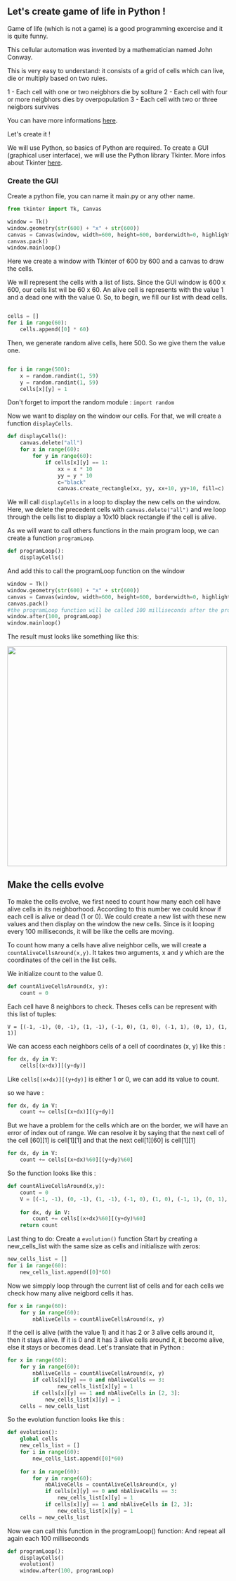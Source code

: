 ## Let's create game of life in Python !

Game of life (which is not a game) is a good programming excercise and it is quite funny.

This cellular automation was invented by a mathematician named John Conway.

This is very easy to understand: it consists of a grid of cells which can live, die or multiply based on two rules.

1 - Each cell with one or two neigbhors die by soliture
2 - Each cell with four or more neigbhors dies by overpopulation
3 - Each cell with two or three neigbors survives

You can have more informations <a href="https://playgameoflife.com/info">here</a>.

Let's create it !


We will use Python, so basics of Python are required.
To create a GUI (graphical user interface), we will use the Python library Tkinter.
More infos about Tkinter <a href="https://docs.python.org/fr/3/library/tkinter.html">here</a>.

### Create the GUI

Create a python file, you can name it main.py or any other name.

```python
from tkinter import Tk, Canvas

window = Tk()
window.geometry(str(600) + "x" + str(600))
canvas = Canvas(window, width=600, height=600, borderwidth=0, highlightthickness=0, bg='lightgray')
canvas.pack()
window.mainloop()
```

Here we create a window with Tkinter of 600 by 600 and a canvas to draw the cells.

We will represent the cells with a list of lists. Since the GUI window is 600 x 600, our cells list wil be 60 x 60. An alive cell is represents with the value 1 and a dead one with the value 0. So, to begin, we fill our list with dead cells.

```py

cells = []
for i in range(60):
    cells.append([0] * 60)
```

Then, we generate random alive cells, here 500. So we give them the value one.
```py

for i in range(500):
    x = random.randint(1, 59)
    y = random.randint(1, 59)
    cells[x][y] = 1
```

Don't forget to import the random module :
`import random`


Now we want to display on the window our cells. For that, we will create a function `displayCells`.

```py
def displayCells():
    canvas.delete("all")
    for x in range(60):
        for y in range(60):
            if cells[x][y] == 1:
                xx = x * 10
                yy = y * 10
                c="black"
                canvas.create_rectangle(xx, yy, xx+10, yy+10, fill=c)
```

 We will call `displayCells` in a loop to display the new cells on the window. Here, we delete the precedent cells with `canvas.delete("all")` and we loop through the cells list to display a 10x10 black rectangle if the cell is alive.

 As we will want to call others functions in the main program loop, we can create a function `programLoop`.

```py
def programLoop():
    displayCells()
```

And add this to call the programLoop function on the window

```py
window = Tk()
window.geometry(str(600) + "x" + str(600))
canvas = Canvas(window, width=600, height=600, borderwidth=0, highlightthickness=0, bg='lightgray')
canvas.pack()
#the programLoop function will be called 100 milliseconds after the program runs
window.after(100, programLoop) 
window.mainloop()
```


The result must looks like something like this:

<img width="500px" src="./first_screen.PNG">

## Make the cells evolve
To make the cells evolve, we first need to count how many each cell have alive cells in its neighborhood. According to this number we could know if each cell is alive or dead (1 or 0). We could create a new list with these new values and then display on the window the new cells. Since is it looping every 100 milliseconds, it will be like the cells are moving.

To count how many a cells have alive neighbor cells, we will create a `countAliveCellsAround(x,y)`. It takes two arguments, x and y which are the coordinates of the cell in the list cells.

We initialize count to the value 0.

```py
def countAliveCellsAround(x, y):
    count = 0
```


Each cell have 8 neighbors to check. 
Theses cells can be represent with this list of tuples:

`V = [(-1, -1), (0, -1), (1, -1), (-1, 0), (1, 0), (-1, 1), (0, 1), (1, 1)]`

We can access each neighbors cells of a cell of coordinates (x, y) like this :

```py
for dx, dy in V:
    cells[(x+dx)][(y+dy)]
```

Like `cells[(x+dx)][(y+dy)]` is either 1 or 0, we can add its value to count.

so we have :

```py
for dx, dy in V:
    count += cells[(x+dx)][(y+dy)]
```

But we have a problem for the cells which are on the border, we will have an error of index out of range. We can resolve it by saying that the next cell of the cell [60][1] is cell[1][1]
and that the next cell[1][60] is cell[1][1]

```py
for dx, dy in V:
    count += cells[(x+dx)%60][(y+dy)%60]
```

So the function looks like this :

```py
def countAliveCellsAround(x,y):
    count = 0
    V = [(-1, -1), (0, -1), (1, -1), (-1, 0), (1, 0), (-1, 1), (0, 1), (1, 1)]
    
    for dx, dy in V:
        count += cells[(x+dx)%60][(y+dy)%60]
    return count
```

Last thing to do:
Create a `evolution()` function
Start by creating a new_cells_list with the same size as cells and initialisze with zeros:

```py
new_cells_list = []
for i in range(60):
    new_cells_list.append([0]*60)
```

Now we simpply loop through the current list of cells and for each cells we check how many alive neigbord cells it has.

```py
for x in range(60):
    for y in range(60):
        nbAliveCells = countAliveCellsAround(x, y)
```
If the cell is alive (with the value 1) and it has 2 or 3 alive cells around it, then it stays alive. If it is 0 and it has 3 alive cells around it, it become alive, else it stays or becomes dead. Let's translate that in Python :

```py
for x in range(60):
    for y in range(60):
        nbAliveCells = countAliveCellsAround(x, y)
        if cells[x][y] == 0 and nbAliveCells == 3:
                new_cells_list[x][y] = 1
        if cells[x][y] == 1 and nbAliveCells in [2, 3]:
            new_cells_list[x][y] = 1
    cells = new_cells_list
```

So the evolution function looks like this :

```py
def evolution():
    global cells
    new_cells_list = []
    for i in range(60):
        new_cells_list.append([0]*60)
        
    for x in range(60):
        for y in range(60):
            nbAliveCells = countAliveCellsAround(x, y)
            if cells[x][y] == 0 and nbAliveCells == 3:
                new_cells_list[x][y] = 1
            if cells[x][y] == 1 and nbAliveCells in [2, 3]:
                new_cells_list[x][y] = 1
    cells = new_cells_list

```

Now we can call this function in the programLoop() function:
And repeat all again each 100 milliseconds
```py
def programLoop():
    displayCells()
    evolution()
    window.after(100, programLoop)
```
